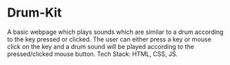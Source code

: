# Drum-Kit
A basic webpage which plays sounds which are similar to a drum according to the key pressed or clicked.
The user can either press a key or mouse click on the key and a drum sound will be played according to the pressed/clicked mouse button.
Tech Stack: HTML, CSS, JS.
